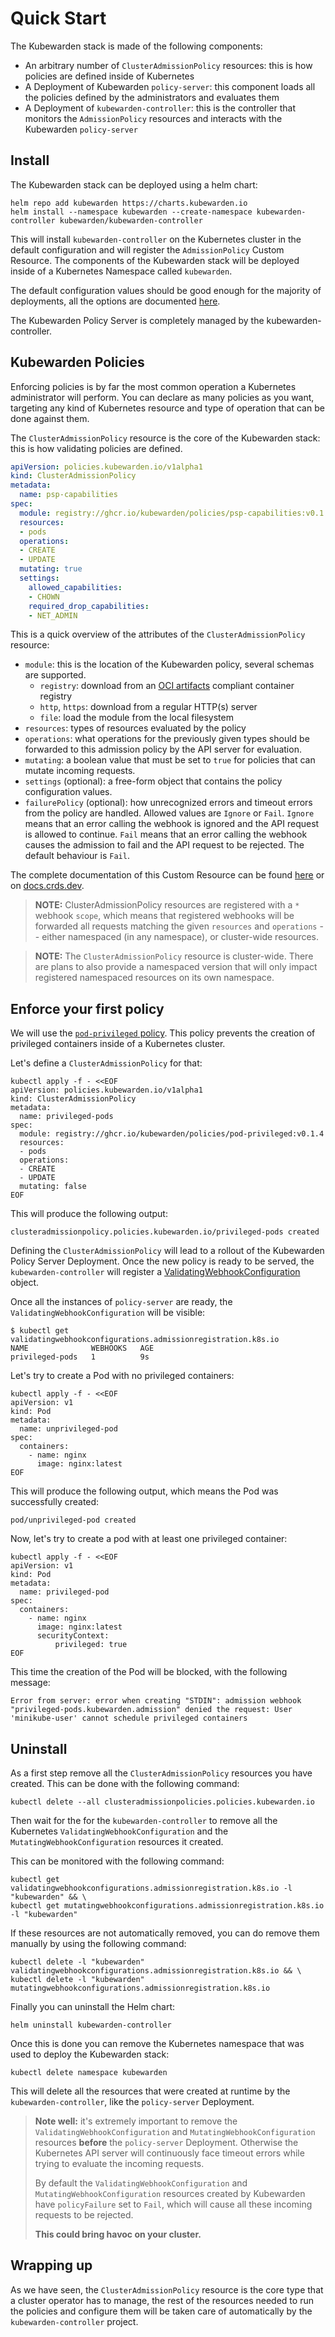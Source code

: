 # Quick Start

The Kubewarden stack is made of the following components:

  * An arbitrary number of `ClusterAdmissionPolicy` resources: this is how policies
    are defined inside of Kubernetes
  * A Deployment of Kubewarden `policy-server`: this component loads all the
    policies defined by the administrators and evaluates them
  * A Deployment of `kubewarden-controller`: this is the controller that monitors
    the `AdmissionPolicy` resources and interacts with the Kubewarden `policy-server`

## Install

The Kubewarden stack can be deployed using a helm chart:

```console
helm repo add kubewarden https://charts.kubewarden.io
helm install --namespace kubewarden --create-namespace kubewarden-controller kubewarden/kubewarden-controller
```

This will install `kubewarden-controller` on the Kubernetes cluster in the default
configuration and will register the `AdmissionPolicy` Custom Resource. The
components of the Kubewarden stack will be deployed inside of a Kubernetes
Namespace called `kubewarden`.

The default configuration values should be good enough for the majority of
deployments, all the options are documented [here](https://charts.kubewarden.io/#configuration).

The Kubewarden Policy Server is completely managed by the kubewarden-controller.

## Kubewarden Policies

Enforcing policies is by far the most common operation a Kubernetes
administrator will perform. You can declare as many policies as you want,
targeting any kind of Kubernetes resource and type of operation that can be
done against them.

The `ClusterAdmissionPolicy` resource is the core of the Kubewarden stack: this is
how validating policies are defined.

```yaml
apiVersion: policies.kubewarden.io/v1alpha1
kind: ClusterAdmissionPolicy
metadata:
  name: psp-capabilities
spec:
  module: registry://ghcr.io/kubewarden/policies/psp-capabilities:v0.1.1
  resources:
  - pods
  operations:
  - CREATE
  - UPDATE
  mutating: true
  settings:
    allowed_capabilities:
    - CHOWN
    required_drop_capabilities:
    - NET_ADMIN
```

This is a quick overview of the attributes of the `ClusterAdmissionPolicy` resource:

* `module`: this is the location of the Kubewarden policy, several schemas are
  supported.
  * `registry`: download from an [OCI artifacts](https://github.com/opencontainers/artifacts)
    compliant container registry
  * `http`, `https`: download from a regular HTTP(s) server
  * `file`: load the module from the local filesystem
* `resources`: types of resources evaluated by the policy
* `operations`: what operations for the previously given types should
  be forwarded to this admission policy by the API server for
  evaluation.
* `mutating`: a boolean value that must be set to `true` for policies that can
  mutate incoming requests.
* `settings` (optional): a free-form object that contains the policy
  configuration values.
* `failurePolicy` (optional): how unrecognized errors and timeout errors from
  the policy are handled. Allowed values are `Ignore` or `Fail`. `Ignore` means
  that an error calling the webhook is ignored and the API request is allowed
  to continue. `Fail` means that an error calling the webhook causes the
  admission to fail and the API request to be rejected.
  The default behaviour is `Fail`.

The complete documentation of this Custom Resource can be found
[here](https://github.com/kubewarden/kubewarden-controller/blob/main/docs/crds/README.asciidoc)
or on
[docs.crds.dev](https://doc.crds.dev/github.com/kubewarden/kubewarden-controller).

> **NOTE:** ClusterAdmissionPolicy resources are registered with a `*` webhook
> `scope`, which means that registered webhooks will be forwarded all
> requests matching the given `resources` and `operations` -- either
> namespaced (in any namespace), or cluster-wide resources.

> **NOTE:** The `ClusterAdmissionPolicy` resource is cluster-wide. There are
> plans to also provide a namespaced version that will only impact
> registered namespaced resources on its own namespace.

## Enforce your first policy

We will use the [`pod-privileged` policy](https://github.com/kubewarden/pod-privileged-policy).
This policy prevents the creation of privileged containers inside of a Kubernetes cluster.

Let's define a `ClusterAdmissionPolicy` for that:

```console
kubectl apply -f - <<EOF
apiVersion: policies.kubewarden.io/v1alpha1
kind: ClusterAdmissionPolicy
metadata:
  name: privileged-pods
spec:
  module: registry://ghcr.io/kubewarden/policies/pod-privileged:v0.1.4
  resources:
  - pods
  operations:
  - CREATE
  - UPDATE
  mutating: false
EOF
```

This will produce the following output:
```console
clusteradmissionpolicy.policies.kubewarden.io/privileged-pods created
```

Defining the `ClusterAdmissionPolicy` will lead to a rollout of the Kubewarden Policy
Server Deployment. Once the new policy is ready to be served, the `kubewarden-controller`
will register a [ValidatingWebhookConfiguration](https://kubernetes.io/docs/reference/generated/kubernetes-api/v1.20/#validatingwebhookconfiguration-v1-admissionregistration-k8s-io)
object.

Once all the instances of `policy-server` are ready, the
`ValidatingWebhookConfiguration` will be visible:

```console
$ kubectl get validatingwebhookconfigurations.admissionregistration.k8s.io
NAME              WEBHOOKS   AGE
privileged-pods   1          9s
```

Let's try to create a Pod with no privileged containers:

```console
kubectl apply -f - <<EOF
apiVersion: v1
kind: Pod
metadata:
  name: unprivileged-pod
spec:
  containers:
    - name: nginx
      image: nginx:latest
EOF
```

This will produce the following output, which means the Pod was successfully
created:

```console
pod/unprivileged-pod created
```

Now, let's try to create a pod with at least one privileged container:

```console
kubectl apply -f - <<EOF
apiVersion: v1
kind: Pod
metadata:
  name: privileged-pod
spec:
  containers:
    - name: nginx
      image: nginx:latest
      securityContext:
          privileged: true
EOF
```

This time the creation of the Pod will be blocked, with the following message:

```console
Error from server: error when creating "STDIN": admission webhook "privileged-pods.kubewarden.admission" denied the request: User 'minikube-user' cannot schedule privileged containers
```

## Uninstall

As a first step remove all the `ClusterAdmissionPolicy` resources you have created.
This can be done with the following command:

```shell
kubectl delete --all clusteradmissionpolicies.policies.kubewarden.io
```

Then wait for the for the `kubewarden-controller` to remove all the
Kubernetes `ValidatingWebhookConfiguration` and the `MutatingWebhookConfiguration`
resources it created.

This can be monitored with the following command:

```shell
kubectl get validatingwebhookconfigurations.admissionregistration.k8s.io -l "kubewarden" && \
kubectl get mutatingwebhookconfigurations.admissionregistration.k8s.io -l "kubewarden"
```

If these resources are not automatically removed, you can do
remove them manually by using the following command:

```shell
kubectl delete -l "kubewarden" validatingwebhookconfigurations.admissionregistration.k8s.io && \
kubectl delete -l "kubewarden" mutatingwebhookconfigurations.admissionregistration.k8s.io
```

Finally you can uninstall the Helm chart:

```shell
helm uninstall kubewarden-controller
```

Once this is done you can remove the Kubernetes namespace that was used to deploy
the Kubewarden stack:

```shell
kubectl delete namespace kubewarden
```

This will delete all the resources that were created at runtime by the `kubewarden-controller`,
like the `policy-server` Deployment.


> **Note well:** it's extremely important to remove the `ValidatingWebhookConfiguration`
> and `MutatingWebhookConfiguration` resources **before** the
> `policy-server` Deployment. Otherwise the Kubernetes
> API server will continuously face timeout errors while trying to evaluate the
> incoming requests.
>
> By default the `ValidatingWebhookConfiguration` and `MutatingWebhookConfiguration`
> resources created by Kubewarden have `policyFailure`
> set to `Fail`, which will cause all these incoming requests to be rejected.
>
> **This could bring havoc on your cluster.**

## Wrapping up

As we have seen, the `ClusterAdmissionPolicy` resource is the core type that
a cluster operator has to manage, the rest of the resources needed to
run the policies and configure them will be taken care of
automatically by the `kubewarden-controller` project.
